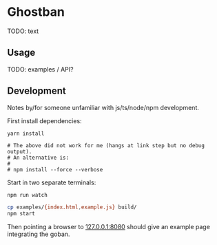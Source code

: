 # Ghostban

TODO: text

## Usage

TODO: examples / API?

## Development

Notes by/for someone unfamiliar with js/ts/node/npm development.

First install dependencies:

```
yarn install

# The above did not work for me (hangs at link step but no debug output).
# An alternative is:
#
# npm install --force --verbose
```

Start in two separate terminals:

```bash
npm run watch
```

```bash
cp examples/{index.html,example.js} build/
npm start
```

Then pointing a browser to [127.0.0.1:8080](http://127.0.0.1:8080/) should give an example page
integrating the goban.

